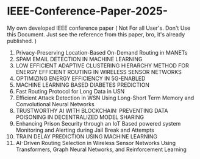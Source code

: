 # IEEE-Conference-Paper-2025-
My own developed IEEE conference paper ( Not For all User's. Don't Use this Document. Just see the reference from this paper, bro, it's already published. ) 
1. Privacy-Preserving Location-Based On-Demand Routing in MANETs
2. SPAM EMAIL DETECTION IN MACHINE LEARNING
3. LOW EFFICIENT ADAPTIVE CLUSTERING HIERARCHY METHOD FOR ENERGY EFFICIENT ROUTING IN WIRELESS SENSOR NETWORKS
4. OPTIMIZING ENERGY EFFICIENCY IN 5G-ENABLED
5. MACHINE LEARNING BASED DIABETES PREDICTION
6. Fast Routing Protocol for Long Data in USN
7. Efficient Attack Detection in WSN Using Long-Short Term Memory and Convolutional Neural Networks
8. TRUSTWORTHY AI WITH BLOCKCHAIN: PREVENTING DATA POISONING IN DECENTRALIZED MODEL SHARING
9. Enhancing Prison Security through an IoT Based powered system Monitoring and Alerting during Jail Break and Attempts
10. TRAIN DELAY PREDICTION USING MACHINE LEARNING
11. AI-Driven Routing Selection in Wireless Sensor Networks Using Transformers, Graph Neural Networks, and Reinforcement Learning
